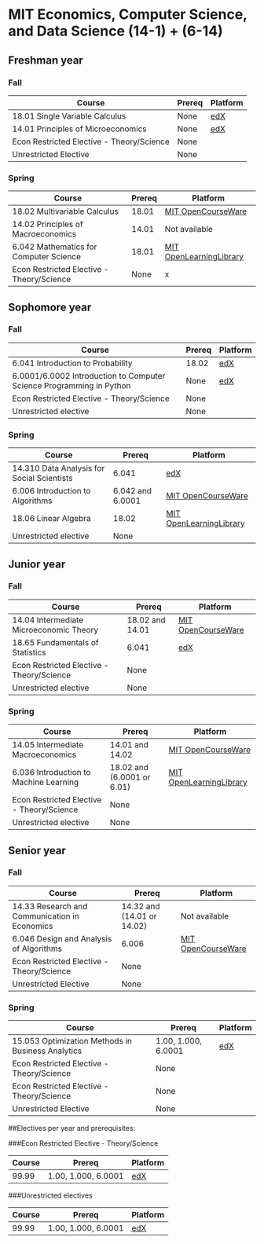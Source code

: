 # MIT Economics, Computer Science, and Data Science (14-1) + (6-14)

## Freshman year

### Fall

Course | Prereq | Platform
------------ | ------------- | ------------- 
18.01 Single Variable Calculus | None | [edX](https://www.edx.org/xseries/mitx-18.01x-single-variable-calculus)
14.01 Principles of Microeconomics | None | [edX](https://www.edx.org/course/microeconomics)
Econ Restricted Elective - Theory/Science | None |
Unrestricted Elective | None | 

###  Spring

Course | Prereq  | Platform
------------ | ------------- | ------------- 
18.02 Multivariable Calculus | 18.01 | [MIT OpenCourseWare](https://ocw.mit.edu/courses/mathematics/18-02sc-multivariable-calculus-fall-2010/)
14.02 Principles of Macroeconomics | 14.01 | Not available
6.042 Mathematics for Computer Science | 18.01 | [MIT OpenLearningLibrary](https://openlearninglibrary.mit.edu/courses/course-v1:OCW+6.042J+2T2019/about)
Econ Restricted Elective - Theory/Science | None | x

## Sophomore year

### Fall
Course | Prereq  | Platform
------------ | ------------- | ------------- 
6.041	Introduction to Probability | 18.02 | [edX]()
6.0001/6.0002 Introduction to Computer Science Programming in Python | None | [edX](https://www.edx.org/xseries/mitx-computational-thinking-using-python)
Econ Restricted Elective - Theory/Science | None |
Unrestricted elective | None |

### Spring
Course | Prereq  | Platform
------------ | ------------- | ------------- 
14.310 Data Analysis for Social Scientists | 6.041 | [edX]()
6.006 Introduction to Algorithms| 6.042 and 6.0001 | [MIT OpenCourseWare](https://ocw.mit.edu/courses/electrical-engineering-and-computer-science/6-006-introduction-to-algorithms-fall-2011/)
18.06 Linear Algebra | 18.02 | [MIT OpenLearningLibrary](https://openlearninglibrary.mit.edu/courses/course-v1:OCW+18.06SC+2T2019/about)
Unrestricted elective | None |


## Junior year

### Fall
Course | Prereq  | Platform
------------ | ------------- | ------------- 
14.04 Intermediate Microeconomic Theory	 | 18.02 and 14.01 | [MIT OpenCourseWare]()
18.65 Fundamentals of Statistics | 6.041 | [edX]()
Econ Restricted Elective - Theory/Science | None |
Unrestricted elective | None |


###  Spring

Course | Prereq  | Platform
------------ | ------------- | ------------- 
14.05 Intermediate Macroeconomics |  14.01 and 14.02 | [MIT OpenCourseWare]()
6.036 Introduction to Machine Learning | 18.02 and (6.0001 or 6.01) | [MIT OpenLearningLibrary](https://openlearninglibrary.mit.edu/courses/course-v1:MITx+6.036+1T2019/about)
Econ Restricted Elective - Theory/Science | None |
Unrestricted elective | None |


## Senior year

### Fall

Course | Prereq  | Platform
------------ | ------------- | ------------- 
14.33 Research and Communication in Economics |  14.32 and (14.01 or 14.02) | Not available
6.046 Design and Analysis of Algorithms	 | 6.006 | [MIT OpenCourseWare](https://ocw.mit.edu/courses/electrical-engineering-and-computer-science/6-046j-design-and-analysis-of-algorithms-spring-2015/index.htm)
Econ Restricted Elective - Theory/Science | None |
Unrestricted Elective | None |

###  Spring

Course | Prereq  | Platform
------------ | ------------- | ------------- 
15.053 Optimization Methods in Business Analytics	| 1.00, 1.000, 6.0001 | [edX]()
Econ Restricted Elective - Theory/Science | None |
Econ Restricted Elective - Theory/Science | None |
Unrestricted Elective | None |


##Electives per year and prerequisites:

###Econ Restricted Elective - Theory/Science

Course | Prereq  | Platform
------------ | ------------- | ------------- 
99.99 | 1.00, 1.000, 6.0001 | [edX]()

###Unrestricted electives

Course | Prereq  | Platform
------------ | ------------- | ------------- 
99.99 | 1.00, 1.000, 6.0001 | [edX]()



